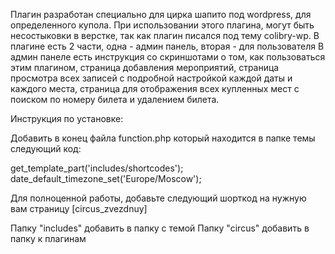 Плагин разработан специально для цирка шапито под wordpress, для определенного купола.
При использовании этого плагина, могут быть несостыковки в верстке, 
так как плагин писался под тему colibry-wp.
В плагине есть 2 части, одна - админ панель, вторая - для пользователя
В админ панеле есть инструкция со скриншотами о том, как пользоваться этим плагином,
страница добавления мероприятий, страница просмотра всех записей с подробной настройкой каждой даты и каждого места,
страница для отображения всех купленных мест с поиском по номеру билета и удалением билета.


Инструкция по установке:

Добавить в конец файла function.php который находится в папке темы следующий код:

get_template_part('includes/shortcodes');
date_default_timezone_set('Europe/Moscow');

Для полноценной работы, добавьте следующий шорткод на нужную вам страницу [circus_zvezdnuy]

Папку "includes" добавить в папку с темой
Папку "circus" добавить в папку к плагинам

